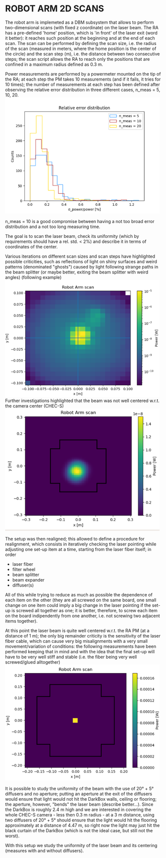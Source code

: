 # ROBOT ARM 2D SCANS

The robot arm is implemeted as a DBM subsystem that allows to perform two-dimensional scans (with fixed z coordinate) on the laser beam.
The RA has a pre-defined 'home' position, which is 'in front' of the laser exit (word it better): it reaches such position at the beginning and at the end of each scan.
The scan can be performed by defining the scan size, i.e. the radius of the scan (measured in meters, where the home position is the center of the circle) and the scan step (m), i.e. the distance between two consecutive steps; the scan script allows the RA to reach only the positions that are confined in a maximum radius defined as 0.3 m.


Power measurements are performed by a powermeter mounted on the tip of the RA; at each step the PM takes 10 measurements (and if it fails, it tries for 10 times); the number of measurements at each step has been defined after observing the relative error distribution in three different cases, n_meas = 5, 10, 20.<br />
<img src="./Figures/relative_error_distr.png" alt="drawing" width="500" />
<br />

n_meas = 10 is a good compromise between having a not too broad error distribution and a not too long measuring time.

The goal is to scan the laser beam, check its uniformity (which by requirements should have a rel. std. < 2%) and describe it in terms of coordinates of the center.

Various iterations on different scan sizes and scan steps have highlighted possible criticities, such as reflections of light on shiny surfaces and weird patterns (denominated "ghosts") caused by light following strange paths in the beam splitter (or maybe better, exiting the beam splitter with weird angles) (following example)
<br />
<img src="./Figures/map_all_covered_ghost.png" alt="drawing" width="500" />
<br />
Further investigations highlighted that the beam was not well centered w.r.t. the camera center (CHEC-S) 
<br />
<img src="./Figures/d20221201_124212_2dscan.png" alt="drawing" width="500" />
<br />

The setup was then realigned; this allowed to define a procedure for realignment, which consists in iteratively checking the laser pointing while adjusting one set-up item at a time, starting from the laser fiber itself; in order
- laser fiber 
- filter wheel
- beam splitter
- beam expander
- diffuser(s)

All of this while trying to reduce as much as possible the dependence of each item on the other (they are all screwed on the same board, one small change on one item could imply a big change in the laser pointing if the set-up is screwed all together as one; it is better, therefore, to screw each item on the board indipendently from one another, i.e. not screwing two adjacent items together).

At this point the laser beam is quite well centered w.r.t. the RA PM (at a distance of 1 m); the only big remainder criticity is the sensitivity of the laser fiber cable, which can cause very big misalignments with a very small movement/variation of conditions: the following measurements have been performed keeping that in mind and with the idea that the final set-up will have to be very well stiff and stable (i.e. the fiber being very well screwed/glued alltogether)
<br />
<img src="./Figures/d20221202_144211_2dscan.png" alt="drawing" width="500" />
<br />

It is possible to study the uniformity of the beam with the use of 20° + 5° diffusers and no aperture; putting an aperture at the exit of the diffusers would ensure that light would not hit the DarkBox walls, ceiling or flooring; the aperture, however, "bends" the laser beam (describe better...). Since the DarkBox is roughly 2.4 m high and we are interested in covering the whole CHEC-S camera - less then 0.3 m radius - at a 3 m distance, using two diffusers of 20° + 5° should ensure that the light would hit the flooring approximately at a distance of 4.47 m, so right now the light may just hit the black curtain of the DarkBox (which is not the ideal case, but still not the worst).

With this setup we study the uniformity of the laser beam and its centering (measures with and without diffusers).
